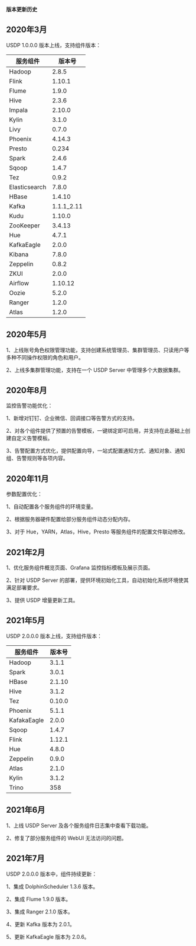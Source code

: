 ﻿**版本更新历史**



## 2020年3月

USDP 1.0.0.0 版本上线，支持组件版本：

| 服务组件 | 版本号 |
| ------ | ------ |
| Hadoop | 2.8.5 |
| Flink | 1.10.1 |
| Flume | 1.9.0 |
| Hive | 2.3.6 |
| Impala | 2.10.0 |
| Kylin | 3.1.0 |
| Livy | 0.7.0 |
| Phoenix | 4.14.3 |
| Presto | 0.234 |
| Spark | 2.4.6 |
| Sqoop | 1.4.7 |
| Tez | 0.9.2 |
| Elasticsearch | 7.8.0 |
| HBase | 1.4.10 |
| Kafka | 1.1.1_2.11 |
| Kudu | 1.10.0 |
| ZooKeeper | 3.4.13 |
| Hue | 4.7.1 |
| KafkaEagle | 2.0.0 |
| Kibana | 7.8.0 |
| Zeppelin | 0.8.2 |
| ZKUI | 2.0.0 |
| Airflow | 1.10.12 |
| Oozie | 5.2.0 |
| Ranger | 1.2.0 |
| Atlas | 1.2.0 |

## 2020年5月

1、上线账号角色权限管理功能，支持创建系统管理员、集群管理员、只读用户等多种不同操作权限的角色和用户。

2、上线多集群管理功能，支持在一个 USDP Server 中管理多个大数据集群。

## 2020年8月

监控告警功能优化：

1、新增对钉钉、企业微信、回调接口等告警方式的支持。

2、对各个组件提供了预置的告警模板，一键绑定即可启用，并支持在此基础上创建自定义告警模板。

3、告警配置方式优化，提供配置向导，一站式配置通知方式、通知对象、通知组、告警规则等各项内容。

## 2020年11月

参数配置优化：

1、自动配置各个服务组件的环境变量。

2、根据服务器硬件配置给部分服务组件动态分配内存。

3、对于 Hue，YARN，Atlas，Hive，Presto 等服务组件的配置文件联动修改。

## 2021年2月

1、优化服务组件概览页面、Grafana 监控指标模板及展示页面。

2、针对 USDP Server 的部署，提供环境初始化工具，自动初始化系统环境使其满足部署要求。

3、提供 USDP 增量更新工具。

## 2021年5月

USDP 2.0.0.0 版本上线，支持组件版本：

| 服务组件 | 版本号 |
| ------ | ------ |
| Hadoop | 3.1.1 |
| Spark | 3.0.1 |
| HBase | 2.1.10 |
| Hive | 3.1.2 |
| Tez | 0.10.0 |
| Phoenix | 5.1.1 |
| KafakaEagle | 2.0.0 |
| Sqoop | 1.4.7 |
| Flink | 1.12.1 |
| Hue | 4.8.0 |
| Zeppelin | 0.9.0 |
| Atlas | 2.1.0 |
| Kylin | 3.1.2 |
| Trino | 358 |

## 2021年6月

1、上线 USDP Server 及各个服务组件日志集中查看下载功能。

2、修复了部分服务组件的 WebUI 无法访问的问题。

## 2021年7月

USDP 2.0.0.0 版本中，组件持续更新：

1、集成 DolphinScheduler 1.3.6 版本。

2、集成 Flume 1.9.0 版本。

3、集成 Ranger 2.1.0 版本。

4、更新 Kafka 版本为 2.0.1。

5、更新 KafkaEagle 版本为 2.0.6。